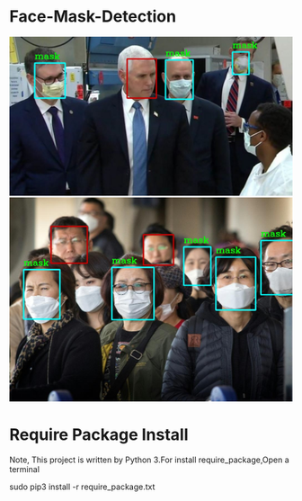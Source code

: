 # Face-Mask-Detection

<img src="test_img/test_3.jpg" width=600>
<img src="test_img/test_image_2.jpg" width=600>


# Require Package Install 
Note, This project is written by Python 3.For install require_package,Open a terminal 

sudo pip3 install -r require_package.txt 
